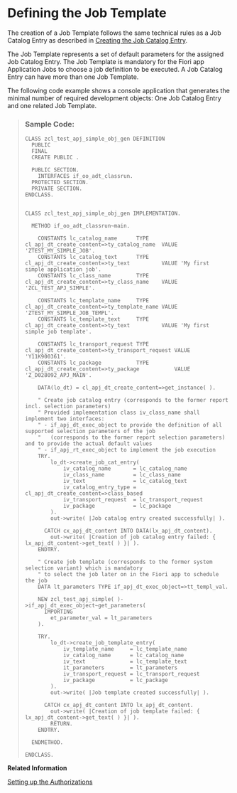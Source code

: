<!-- loio1f04ad22db0147b99ebc476708b749b6 -->

# Defining the Job Template

The creation of a Job Template follows the same technical rules as a Job Catalog Entry as described in [Creating the Job Catalog Entry](creating-the-job-catalog-entry-1cff59e.md).

The Job Template represents a set of default parameters for the assigned Job Catalog Entry. The Job Template is mandatory for the Fiori app Application Jobs to choose a job definition to be executed. A Job Catalog Entry can have more than one Job Template.

The following code example shows a console application that generates the minimal number of required development objects: One Job Catalog Entry and one related Job Template.

> ### Sample Code:  
> ```abap
> CLASS zcl_test_apj_simple_obj_gen DEFINITION
>   PUBLIC
>   FINAL
>   CREATE PUBLIC .
> 
>   PUBLIC SECTION.
>     INTERFACES if_oo_adt_classrun.
>   PROTECTED SECTION.
>   PRIVATE SECTION.
> ENDCLASS.
> 
> 
> CLASS zcl_test_apj_simple_obj_gen IMPLEMENTATION.
> 
>   METHOD if_oo_adt_classrun~main.
> 
>     CONSTANTS lc_catalog_name      TYPE cl_apj_dt_create_content=>ty_catalog_name  VALUE 'ZTEST_MY_SIMPLE_JOB'.
>     CONSTANTS lc_catalog_text      TYPE cl_apj_dt_create_content=>ty_text          VALUE 'My first simple application job'.
>     CONSTANTS lc_class_name        TYPE cl_apj_dt_create_content=>ty_class_name    VALUE 'ZCL_TEST_APJ_SIMPLE'.
> 
>     CONSTANTS lc_template_name     TYPE cl_apj_dt_create_content=>ty_template_name VALUE 'ZTEST_MY_SIMPLE_JOB_TEMPL'.
>     CONSTANTS lc_template_text     TYPE cl_apj_dt_create_content=>ty_text          VALUE 'My first simple job template'.
> 
>     CONSTANTS lc_transport_request TYPE cl_apj_dt_create_content=>ty_transport_request VALUE 'Y11K900361'.
>     CONSTANTS lc_package           TYPE cl_apj_dt_create_content=>ty_package           VALUE 'Z_D028092_APJ_MAIN'.
> 
>     DATA(lo_dt) = cl_apj_dt_create_content=>get_instance( ).
> 
>     " Create job catalog entry (corresponds to the former report incl. selection parameters)
>     " Provided implementation class iv_class_name shall implement two interfaces:
>     " - if_apj_dt_exec_object to provide the definition of all supported selection parameters of the job
>     "   (corresponds to the former report selection parameters) and to provide the actual default values
>     " - if_apj_rt_exec_object to implement the job execution
>     TRY.
>         lo_dt->create_job_cat_entry(
>             iv_catalog_name       = lc_catalog_name
>             iv_class_name         = lc_class_name
>             iv_text               = lc_catalog_text
>             iv_catalog_entry_type = cl_apj_dt_create_content=>class_based
>             iv_transport_request  = lc_transport_request
>             iv_package            = lc_package
>         ).
>         out->write( |Job catalog entry created successfully| ).
> 
>       CATCH cx_apj_dt_content INTO DATA(lx_apj_dt_content).
>         out->write( |Creation of job catalog entry failed: { lx_apj_dt_content->get_text( ) }| ).
>     ENDTRY.
> 
>     " Create job template (corresponds to the former system selection variant) which is mandatory
>     " to select the job later on in the Fiori app to schedule the job
>     DATA lt_parameters TYPE if_apj_dt_exec_object=>tt_templ_val.
> 
>     NEW zcl_test_apj_simple( )->if_apj_dt_exec_object~get_parameters(
>       IMPORTING
>         et_parameter_val = lt_parameters
>     ).
> 
>     TRY.
>         lo_dt->create_job_template_entry(
>             iv_template_name     = lc_template_name
>             iv_catalog_name      = lc_catalog_name
>             iv_text              = lc_template_text
>             it_parameters        = lt_parameters
>             iv_transport_request = lc_transport_request
>             iv_package           = lc_package
>         ).
>         out->write( |Job template created successfully| ).
> 
>       CATCH cx_apj_dt_content INTO lx_apj_dt_content.
>         out->write( |Creation of job template failed: { lx_apj_dt_content->get_text( ) }| ).
>         RETURN.
>     ENDTRY.
> 
>   ENDMETHOD.
> 
> ENDCLASS.
> 
> ```

**Related Information**  


[Setting up the Authorizations](setting-up-the-authorizations-bb559a5.md "Some further activities in ADT and in the administrator’s launchpad are necessary to be able to schedule the job template in the Fiori app Application Jobs.")

